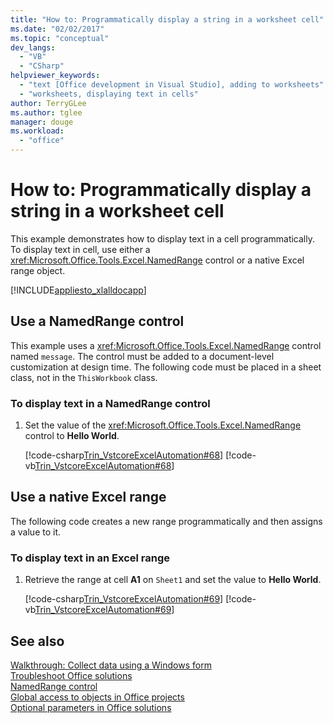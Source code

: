 ```yaml
---
title: "How to: Programmatically display a string in a worksheet cell"
ms.date: "02/02/2017"
ms.topic: "conceptual"
dev_langs: 
  - "VB"
  - "CSharp"
helpviewer_keywords: 
  - "text [Office development in Visual Studio], adding to worksheets"
  - "worksheets, displaying text in cells"
author: TerryGLee
ms.author: tglee
manager: douge
ms.workload: 
  - "office"
---
```

# How to: Programmatically display a string in a worksheet cell
  This example demonstrates how to display text in a cell programmatically. To display text in cell, use either a <xref:Microsoft.Office.Tools.Excel.NamedRange> control or a native Excel range object.  
  
 [!INCLUDE[appliesto_xlalldocapp](../vsto/includes/appliesto-xlalldocapp-md.md)]  
  
## Use a NamedRange control  
 This example uses a <xref:Microsoft.Office.Tools.Excel.NamedRange> control named `message`. The control must be added to a document-level customization at design time. The following code must be placed in a sheet class, not in the `ThisWorkbook` class.  
  
### To display text in a NamedRange control  
  
1.  Set the value of the <xref:Microsoft.Office.Tools.Excel.NamedRange> control to **Hello World**.  
  
     [!code-csharp[Trin_VstcoreExcelAutomation#68](../vsto/codesnippet/CSharp/Trin_VstcoreExcelAutomationCS/Sheet1.cs#68)]
     [!code-vb[Trin_VstcoreExcelAutomation#68](../vsto/codesnippet/VisualBasic/Trin_VstcoreExcelAutomation/Sheet1.vb#68)]  
  
## Use a native Excel range  
 The following code creates a new range programmatically and then assigns a value to it.  
  
### To display text in an Excel range  
  
1.  Retrieve the range at cell **A1** on `Sheet1` and set the value to **Hello World**.  
  
     [!code-csharp[Trin_VstcoreExcelAutomation#69](../vsto/codesnippet/CSharp/Trin_VstcoreExcelAutomationCS/Sheet1.cs#69)]
     [!code-vb[Trin_VstcoreExcelAutomation#69](../vsto/codesnippet/VisualBasic/Trin_VstcoreExcelAutomation/Sheet1.vb#69)]  
  
## See also  
 [Walkthrough: Collect data using a Windows form](../vsto/walkthrough-collecting-data-using-a-windows-form.md)   
 [Troubleshoot Office solutions](../vsto/troubleshooting-office-solutions.md)   
 [NamedRange control](../vsto/namedrange-control.md)   
 [Global access to objects in Office projects](../vsto/global-access-to-objects-in-office-projects.md)   
 [Optional parameters in Office solutions](../vsto/optional-parameters-in-office-solutions.md)  
